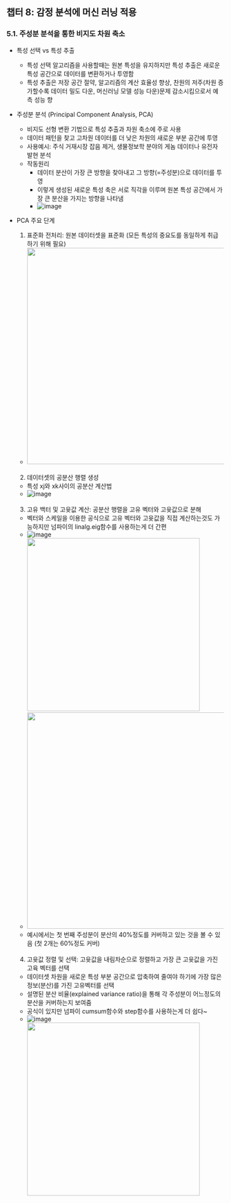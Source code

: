 <h2>챕터 8: 감정 분석에 머신 러닝 적용</h2>
<h3>5.1. 주성분 분석을 통한 비지도 차원 축소</h3>

- 특성 선택 vs 특성 추출
  - 특성 선택 알고리즘을 사용할때는 원본 특성을 유지하지만 특성 추출은 새로운 특성 공간으로 데이터를 변환하거나 투영함
  - 특성 추출은 저장 공간 절약, 알고리즘의 계산 효율성 향상, 찬원의 저주(차원 증가할수록 데이터 밀도 다운, 머신러닝 모델 성능 다운)문제 감소시킴으로서 예측 성능 향

- 주성분 분석 (Principal Component Analysis, PCA)
  - 비지도 선형 변환 기법으로 특성 추출과 차원 축소에 주로 사용
  - 데이터 패턴을 찾고 고차원 데이터를 더 낮은 차원의 새로운 부분 공간에 투영
  - 사용예시: 주식 거재시장 잡음 제거, 생물정보학 분야의 게놈 데이터나 유전자 발현 분석
  - 작동원리
    - 데이터 분산이 가장 큰 방향을 찾아내고 그 방향(=주성분)으로 데이터를 투영
    - 이렇게 생성된 새로운 특성 축은 서로 직각을 이루며 원본 특성 공간에서 가장 큰 분산을 가지는 방향을 나타냄
    - ![image](https://github.com/JayJay-Kay/AI_Study_2023_12/assets/110762505/b3981cb8-e48e-417f-bbec-35ce60cb9460)
 - PCA 주요 단계
   1. 표준화 전처리: 원본 데이터셋을 표준화 (모든 특성의 중요도를 동일하게 취급하기 위해 필요)
    - <img src="https://github.com/JayJay-Kay/AI_Study_2023_12/assets/110762505/4bbf0df0-fe5b-429b-b435-317878c5b5f0" width="500"> <br></br>

   2. 데이터셋의 공분산 행렬 생성
    - 특성 xj와 xk사이의 공분산 계산법
    - ![image](https://github.com/JayJay-Kay/AI_Study_2023_12/assets/110762505/71e7eec7-15ba-460b-8469-1b826c78cda0) <br></br>

   3. 고유 백터 및 고윳값 계산: 공분산 행렬을 고유 벡터와 고윳값으로 분해
    - 벡터와 스케일을 이용한 공식으로 고유 벡터와 고윳값을 직접 계산하는것도 가능하지만 넘파이의 linalg.eig함수를 사용하는게 더 간편
    - ![image](https://github.com/JayJay-Kay/AI_Study_2023_12/assets/110762505/45c5424f-fcee-4b25-a9fc-8f067eb0d853) <img src="https://github.com/JayJay-Kay/AI_Study_2023_12/assets/110762505/76c332dc-003a-4a37-9abb-b8c0c9ab2fa3" width="400">
    - <img src="https://github.com/JayJay-Kay/AI_Study_2023_12/assets/110762505/8caec592-a347-4ba0-b96b-0701963242a9" width="500">
    - 예시에서는 첫 번째 주성분이 분산의 40%정도를 커버하고 있는 것을 볼 수 있음 (첫 2개는 60%정도 커버) <br></br>
   
   4. 고윳값 정렬 및 선택: 고윳값을 내림차순으로 정렬하고 가장 큰 고윳값을 가진 고육 벡터를 선택
    - 데이터셋 차원을 새로운 특성 부분 공간으로 압축하여 줄여야 하기에 가장 많은 정보(분산)를 가진 고유벡터를 선택
    - 설명된 분산 비율(explained variance ratio)을 통해 각 주성분이 어느정도의 분산을 커버하는지 보여줌
     - 공식이 있지만 넘파이 cumsum함수와 step함수를 사용하는게 더 쉽다~
     - ![image](https://github.com/JayJay-Kay/AI_Study_2023_12/assets/110762505/8ef80feb-1ba0-4328-8c9f-797395cb7f93) <img src="https://github.com/JayJay-Kay/AI_Study_2023_12/assets/110762505/849717a1-ebde-4211-846b-7b4aeb058a99" width="400"><br></br>
